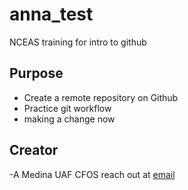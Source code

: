 # anna_test
NCEAS training for intro to github

## Purpose

- Create a remote repository on Github
- Practice git workflow
- making a change now 


## Creator
-A Medina UAF CFOS reach out at [email](mailto:avmedina3@alaska.edu)

